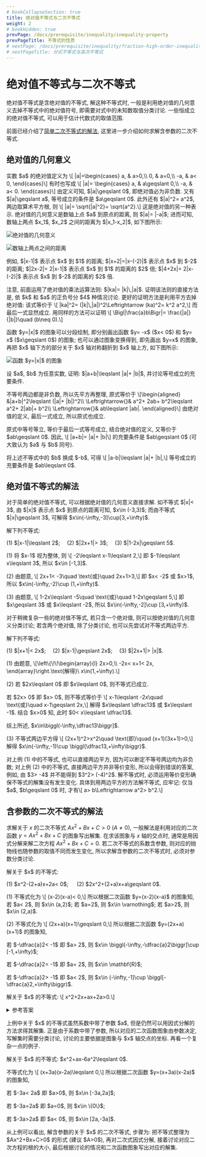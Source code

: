 ```yaml
---
# bookCollapseSection: true
title: 绝对值不等式与二次不等式
weight: 2
# bookHidden: true
prevPage: /docs/prerequisite/inequality/inequality-property
prevPageTitle: 不等式的性质
# nextPage: /docs/prerequisite/inequality/fraction-high-order-inequality
# nextPageTitle: 分式不等式与高次不等式
---
```


# 绝对值不等式与二次不等式

绝对值不等式是含绝对值的不等式, 解这种不等式时, 一般是利用绝对值的几何意义去掉不等式中的绝对值符号, 即需要对式中的未知数取值分类讨论. 一些恒成立的绝对值不等式, 可以用于估计代数式的取值范围.

前面已经介绍了[简单二次不等式的解法](/docs/prerequisite/ms-function/quadratic-function-inequality#二次不等式的解法), 这里进一步介绍如何求解含参数的二次不等式.

## 绝对值的几何意义

<p>实数 $a$ 的绝对值定义为 \[
    |a|=\begin{cases}
    a, & a>0,\\
    0, & a=0,\\
    -a, & a< 0,
\end{cases}\]
有时也写成 \[
    |a|= \begin{cases}
    a, & a\geqslant 0,\\
    -a, & a< 0.
    \end{cases}\]
由定义可知, $|a|\geqslant 0$, 即绝对值必为非负数. 又有 $|a|\geqslant a$, 等号成立的条件是 $a\geqslant 0$. 此外还有 $|a|^2= a^2$, 两边取算术平方根, 则 \[
    |a|= \sqrt{|a|^2}= \sqrt{a^2}.\]
这是绝对值的另一种表示. 绝对值的几何意义是数轴上点 $a$ 到原点的距离, 则 $|a|= |-a|$; 进而可知, 数轴上两点 $x_1$, $x_2$ 之间的距离为 $|x_1-x_2|$, 如下图所示:
</p>

<img alt="绝对值的几何意义" src="/figs/2020/2020-10/2020-1009-2110.svg"></img>

<img alt="数轴上两点之间的距离" src="/figs/2020/2020-10/2020-1009-2120.svg"></img>

<p>例如, $|x-1|$ 表示点 $x$ 到 $1$ 的距离; $|x+2|=|x-(-2)|$ 表示点 $x$ 到 $-2$ 的距离; $|2x-2|= 2|x-1|$ 表示点 $x$ 到 $1$ 的距离的 $2$ 倍; $|4+2x|= 2|x-(-2)|$ 表示点 $x$ 到 $-2$ 的距离的 $2$ 倍. 
</p>
<p>注意, 前面运用了绝对值的乘法运算法则: $|ka|= |k|\,|a|$. 证明该法则的直接方法是, 依 $k$ 和 $a$ 的正负号分 $4$ 种情况讨论. 更好的证明方法是利用平方去掉绝对值: 该式等价于 \[
    |ka|^2= (|k|\,|a|)^2\Leftrightarrow (ka)^2= k^2 a^2,\]
而最后一式显然成立. 用同样的方法可以证明 \[
    \Bigl|\frac{a}b\Bigr|= \frac{|a|}{|b|}\quad (b\neq 0).\]
</p>

<p>函数 $y=|x|$ 的图象可以分段绘制, 即分别画出函数 $y= -x$ ($x< 0$) 和 $y= x$ ($x\geqslant 0$) 的图象; 也可以通过图象变换得到, 即先画出 $y=x$ 的图象, 再把 $x$ 轴下方的部分关于 $x$ 轴对称翻折到 $x$ 轴上方, 如下图所示:
</p>

<img alt="函数 $y=|x|$ 的图象" src="/figs/2022/2022-09/2022-0905-2100.svg"></img>

<myexample>
    <p>设 $a$, $b$ 为任意实数, 证明: $|a+b|\leqslant |a|+ |b|$, 并讨论等号成立的充要条件.
    </p>
</myexample>

<myproof>
    <p>不等号两边都是非负数, 所以先平方再整理, 原式等价于 \[\begin{aligned}
        &|a+b|^2\leqslant (|a|+ |b|)^2\\
        \Leftrightarrow{}& a^2+ 2ab+ b^2\leqslant a^2+ 2|ab|+ b^2\\
        \Leftrightarrow{}& ab\leqslant |ab|.
    \end{aligned}\]
    由绝对值的定义, 最后一式成立, 所以原式也成立.
    </p>
    <p>原式中等号等立, 等价于最后一式等号成立, 结合绝对值的定义, 又等价于 $ab\geqslant 0$. 因此, \[
        |a+b|= |a|+ |b|\]
    的充要条件是 $ab\geqslant 0$ (可大致认为 $a$ 与 $b$ 同号).
    </p>
</myproof>

<myremark>
    <p>将上述不等式中的 $b$ 换成 $-b$, 可得 \[
        |a-b|\leqslant |a|+ |b|,\]
    等号成立的充要条件是 $ab\leqslant 0$.
    </p>
</myremark>


## 绝对值不等式的解法

<p>对于简单的绝对值不等式, 可以根据绝对值的几何意义直接求解. 如不等式 $|x|< 3$, 由 $|x|$ 表示点 $x$ 到原点的距离可知, $x\in (-3,3)$; 而由不等式 $|x|\geqslant 3$, 可解得 $x\in(-\infty,-3]\cup[3,+\infty)$.
</p>

<myexample>
    <p>解下列不等式:
    </p>
    <p>(1) $|x-1|\leqslant 2$;&emsp; (2) $|2x+1|> 3$;&emsp; 
       (3) $|1-2x|\geqslant 5$.
    </p>
</myexample>

<mysolution>
    <p>(1) 将 $x-1$ 视为整体, 则 \[
        -2\leqslant x-1\leqslant 2,\]
    即 $-1\leqslant x\leqslant 3$, 所以 $x\in [-1,3]$.
    </p>
    <p>(2) 由题意, \[
        2x+1< -3\quad \text{或}\quad 2x+1>3,\]
    即 $x< -2$ 或 $x>1$, 所以 $x\in(-\infty,-2)\cup (1,+\infty)$.
    </p>
    <p>(3) 由题意, \[
        1-2x\leqslant -5\quad \text{或}\quad 1-2x\geqslant 5,\]
    即 $x\geqslant 3$ 或 $x\leqslant -2$, 所以 $x\in(-\infty,-2]\cup [3,+\infty)$.
    </p>
</mysolution>

<p>对于稍微复杂一些的绝对值不等式, 若只含一个绝对值, 则可以按绝对值的几何意义分类讨论; 若含两个绝对值, 除了分类讨论, 也可以先尝试对不等式两边平方.
</p>

<myexample>
    <p>解下列不等式:
    </p>
    <p>(1) $|x+1|< 2x$;&emsp;  (2) $|x-1|\geqslant 2x$;&emsp; 
       (3) $|2x+1|> |x|$.
    </p>
</myexample>
<mysolution>
    <p>(1) 由题意, \[\left\{\!\!\begin{array}{l}
        2x>0,\\
        -2x< x+1< 2x,
    \end{array}\right.\text{解得}\ x\in(1,+\infty).\]
    </p>
    <p>(2) 若 $2x\leqslant 0$ 即 $x\leqslant 0$, 则不等式已成立. 
    </p>
    <p>若 $2x> 0$ 即 $x> 0$, 则不等式等价于 \[
        x-1\leqslant -2x\quad \text{或}\quad x-1\geqslant 2x,\]
    解得 $x\leqslant \dfrac13$ 或 $x\leqslant -1$. 结合 $x>0$ 知, 此时 $0< x\leqslant \dfrac13$. 
    </p>
    <p>综上所述, $x\in\biggl(-\infty,\dfrac13\biggr]$.
    </p>
    <p>(3) 不等式两边平方得 \[
        (2x+1)^2>x^2\quad \text{即}\quad (x+1)(3x+1)>0,\]
    解得 $x\in(-\infty,-1)\cup \biggl(\dfrac13,+\infty\biggr)$.
    </p>
</mysolution>

<myremark>
    <p>对上例 (1) 中的不等式, 也可以直接两边平方, 因为可以断定不等号两边均为非负数; 对上例 (2) 中的不等式, 直接两边平方并非等价变形, 所以会得到错误的答案, 例如, 由 $3> -4$ 并不能得到 $3^2> (-4)^2$. 解不等式时, 必须运用等价变形确保不等式的解集没有发生变化. 具体到用两边平方的方法解不等式, 应牢记: 仅当 $a$, $b\geqslant 0$ 时, 才有\[
        a> b\Leftrightarrow a^2> b^2.\]
    </p>
</myremark>

## 含参数的二次不等式的解法

求解关于 $x$ 的二次不等式 $Ax^2+Bx+C> 0$ ($A\neq 0$), 一般解法是利用对应的二次函数 $y= Ax^2+Bx+C$ 的图象写出解集. 在求该图象与 $x$ 轴的交点时, 通常是用因式分解来解二次方程 $Ax^2+Bx+C= 0$. 若二次不等式的系数含参数, 则对应的抛物线也随参数的取值不同而发生变化, 所以求解含参数的二次不等式时, 必须对参数分类讨论.

<myexample>
    <p>解关于 $x$ 的不等式:
    </p>
    <p>(1) $x^2-(2+a)x+2a< 0$; &emsp; 
        (2) $2x^2+(2+a)x+a\geqslant 0$.
    </p>
</myexample>

<mysolution>
    <p>(1) 不等式化为 \[
        (x-2)(x-a)< 0,\]
    所以根据二次函数 $y=(x-2)(x-a)$ 的图象知, 若 $a< 2$, 则 $x\in (a,2)$; 若 $a=2$, 则 $x\in \varnothing$; 若 $a>2$, 则 $x\in (2,a)$.
    </p>
    <p>(2) 不等式化为 \[
        (2x+a)(x+1)\geqslant 0,\]
    所以根据二次函数 $y=(2x+a)(x+1)$ 的图象知, 
    </p>
    <p>若 $-\dfrac{a}2< -1$ 即 $a> 2$, 则 $x\in \biggl(-\infty,-\dfrac{a}2\biggr]\cup [-1,+\infty)$; 
    </p>
    <p>若 $-\dfrac{a}2= -1$ 即 $a= 2$, 则 $x\in \mathbf{R}$; 
    </p>
    <p>若 $-\dfrac{a}2> -1$ 即 $a< 2$, 则 $x\in (-\infty,-1]\cup \biggl[-\dfrac{a}2,+\infty\biggr)$.
    </p>
</mysolution>

<myexercise>
    <p>解关于 $x$ 的不等式: \[
        x^2+2x+ax+2a>0.\]
    </p>
</myexercise>

<details><summary>参考答案</summary>
    <p>不等式化为 \[
        x^2+(2+a)x+2a>0\quad\text{即}\quad (x+2)(x+a)>0,\]
    所以根据二次函数 $y=(x+2)(x+a)$ 的图象知, 
    </p>
    <p>若 $-a< -2$ 即 $a>2$, 则 $x\in (-\infty,-a)\cup (-2,+\infty)$; 
    </p>
    <p>若 $-a=-2$ 即 $a=2$, 则 $x\in \{x\mid x\neq-2\}$; 
    </p>
    <p>若 $-a>-2$ 即 $a< 2$, 则 $x\in (-\infty,-2)\cup (-a,+\infty)$.
    </p>
</details>

<p>上例中关于 $x$ 的不等式虽然系数中带了参数 $a$, 但是仍然可以用因式分解的方法求得其解集. 正是由于系数中带了参数, 所以对应的二次函数图象由参数决定, 写解集时需要分类讨论, 讨论的主要依据是图象与 $x$ 轴交点的坐标. 再看一个复杂一点的例子.
</p>

<myexample>
    <p>解关于 $x$ 的不等式: $x^2+ax-6a^2\leqslant 0$. 
    </p>
</myexample>

<mysolution>
    <p>不等式化为 \[
        (x+3a)(x-2a)\leqslant 0,\]
    所以根据二次函数 $y=(x+3a)(x-2a)$ 的图象知, 
    </p>
    <p>若 $-3a< 2a$ 即 $a>0$, 则 $x\in [-3a,2a]$; 
    </p>
    <p>若 $-3a=2a$ 即 $a=0$, 则 $x\in \{0\}$; 
    </p>
    <p>若 $-3a>2a$ 即 $a< 0$, 则 $x\in [2a,-3a]$.
    </p>
</mysolution>

<p>从上例可以看出, 解含参数的关于 $x$ 的二次不等式, 步骤为: 把不等式整理为 $Ax^2+Bx+C>0$ 的形式 (建议 $A>0$), 再对二次式因式分解, 接着讨论对应二次方程的根的大小, 最后根据讨论的情况和二次函数图象写出对应的解集. 
</p>

